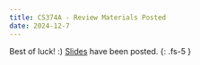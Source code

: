 ```yaml
---
title: CS374A - Review Materials Posted
date: 2024-12-7
---
```

Best of luck! :)
[Slides](/assets/cs374a/fa24/final/pdf/ACM_374A_final_slides.pdf) have been posted.
{: .fs-5 }
